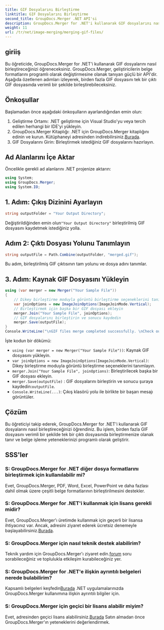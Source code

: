 ```yaml
---
title: GIF Dosyalarını Birleştirme
linktitle: GIF Dosyalarını Birleştirme
second_title: GroupDocs.Merger .NET API'si
description: GroupDocs.Merger for .NET'i kullanarak GIF dosyalarını nasıl birleştireceğinizi öğrenin. Birden fazla GIF'i programlı olarak adım adım talimatlarla birleştirin.
weight: 11
url: /tr/net/image-merging/merging-gif-files/
---
```

## giriiş
Bu öğreticide, GroupDocs.Merger for .NET'i kullanarak GIF dosyalarını nasıl birleştireceğinizi öğreneceksiniz. GroupDocs.Merger, geliştiricilerin belge formatlarını programlı olarak değiştirmesine olanak tanıyan güçlü bir API'dir. Aşağıda özetlenen adımları izleyerek, birden fazla GIF dosyasını tek bir çıktı GIF dosyasında verimli bir şekilde birleştirebileceksiniz.
## Önkoşullar
Başlamadan önce aşağıdaki önkoşulların ayarlandığından emin olun:
1. Geliştirme Ortamı: .NET geliştirme için Visual Studio'yu veya tercih edilen herhangi bir IDE'yi yükleyin.
2.  GroupDocs.Merger Kitaplığı: .NET için GroupDocs.Merger kitaplığını edinin ve kurun. Kütüphaneyi adresinden indirebilirsiniz.[Burada](https://releases.groupdocs.com/merger/net/).
3. GIF Dosyalarını Girin: Birleştirmek istediğiniz GIF dosyalarını hazırlayın.

## Ad Alanlarını İçe Aktar
Öncelikle gerekli ad alanlarını .NET projenize aktarın:
```csharp
using System; 
using GroupDocs.Merger;
using System.IO;
```
## 1. Adım: Çıkış Dizinini Ayarlayın
```csharp
string outputFolder = "Your Output Directory";
```
 Değiştirildiğinden emin olun`"Your Output Directory"` birleştirilmiş GIF dosyasını kaydetmek istediğiniz yolla.
## Adım 2: Çıktı Dosyası Yolunu Tanımlayın
```csharp
string outputFile = Path.Combine(outputFolder, "merged.gif");
```
Bu adım, birleştirilmiş GIF çıktısının tam yolunu ve dosya adını tanımlar.
## 3. Adım: Kaynak GIF Dosyasını Yükleyin
```csharp
using (var merger = new Merger("Your Sample File"))
{
    // Dikey birleştirme moduyla görüntü birleştirme seçeneklerini tanımlayın
    var joinOptions = new ImageJoinOptions(ImageJoinMode.Vertical);
    // Birleştirmek için başka bir GIF dosyası ekleyin
    merger.Join("Your Sample File", joinOptions);
    // GIF dosyalarını birleştirin ve sonucu kaydedin
    merger.Save(outputFile);
}
Console.WriteLine("\nGIF files merge completed successfully. \nCheck output in {0}", outputFolder);
```
İşte kodun bir dökümü:
- `using (var merger = new Merger("Your Sample File"))`: Kaynak GIF dosyasını yükleyin.
- `var joinOptions = new ImageJoinOptions(ImageJoinMode.Vertical)`: Dikey birleştirme moduyla görüntü birleştirme seçeneklerini tanımlayın.
- `merger.Join("Your Sample File", joinOptions)`: Birleştirilecek başka bir GIF dosyası ekleyin.
- `merger.Save(outputFile)` : GIF dosyalarını birleştirin ve sonucu şuraya kaydedin:`outputFile`.
- `Console.WriteLine(...)`: Çıkış klasörü yolu ile birlikte bir başarı mesajı görüntüler.

## Çözüm
Bu öğreticiyi takip ederek, GroupDocs.Merger for .NET'i kullanarak GIF dosyalarını nasıl birleştireceğinizi öğrendiniz. Bu işlem, birden fazla GIF dosyasını verimli bir şekilde tek bir çıktı dosyasında birleştirmenize olanak tanır ve belge işleme yeteneklerinizi programlı olarak geliştirir.

## SSS'ler
### S: GroupDocs.Merger for .NET diğer dosya formatlarını birleştirmek için kullanılabilir mi?
Evet, GroupDocs.Merger, PDF, Word, Excel, PowerPoint ve daha fazlası dahil olmak üzere çeşitli belge formatlarının birleştirilmesini destekler.
### S: GroupDocs.Merger for .NET'i kullanmak için lisans gerekli midir?
 Evet, GroupDocs.Merger'ı üretimde kullanmak için geçerli bir lisansa ihtiyacınız var. Ancak, adresini ziyaret ederek ücretsiz denemeyle başlayabilirsiniz.[Burada](https://releases.groupdocs.com/).
### S: GroupDocs.Merger için nasıl teknik destek alabilirim?
 Teknik yardım için GroupDocs.Merger'ı ziyaret edin.[forum](https://forum.groupdocs.com/c/merger/32) soru sorabileceğiniz ve toplulukla etkileşim kurabileceğiniz yer.
### S: GroupDocs.Merger for .NET'e ilişkin ayrıntılı belgeleri nerede bulabilirim?
 Kapsamlı belgeleri keşfedin[Burada](https://tutorials.groupdocs.com/merger/net/) .NET uygulamalarınızda GroupDocs.Merger kullanımına ilişkin ayrıntılı bilgiler için.
### S: GroupDocs.Merger için geçici bir lisans alabilir miyim?
 Evet, adresinden geçici lisans alabilirsiniz.[Burada](https://purchase.groupdocs.com/temporary-license/) Satın almadan önce GroupDocs.Merger'ın yeteneklerini değerlendirmek.